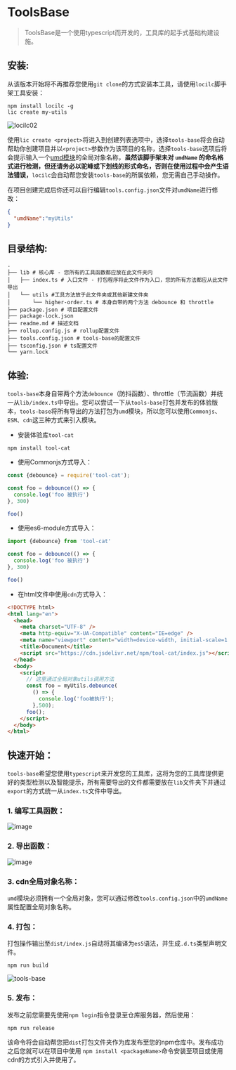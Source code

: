 # ToolsBase

> ToolsBase是一个使用typescript而开发的，工具库的起手式基础构建设施。

## 安装:

从该版本开始将不再推荐您使用`git clone`的方式安装本工具，请使用`locilc`脚手架工具安装：

``` shell
npm install locilc -g
lic create my-utils
```

![locilc02](https://tva1.sinaimg.cn/large/0087ufIQgy1h46jyu4x7eg30jd0bpdm7.gif)

使用`lic create <project>`将进入到创建列表选项中，选择`tools-base`将会自动帮助你创建项目并以`<project>`参数作为该项目的名称，选择`tools-base`选项后将会提示输入一个[umd模块](https://github.com/cumt-robin/umd-learning)的全局对象名称，**虽然该脚手架未对 `umdName` 的命名格式进行检测，但还请务必以驼峰或下划线的形式命名，否则在使用过程中会产生语法错误，**`locilc`会自动帮您安装`tools-base`的所属依赖，您无需自己手动操作。

在项目创建完成后你还可以自行编辑`tools.config.json`文件对`umdName`进行修改：

``` json
{
  "umdName":"myUtils"
}
```



## 目录结构:

``` shell
.
├── lib # 核心库 - 您所有的工具函数都应放在此文件夹内
│   ├── index.ts # 入口文件 - 打包程序将此文件作为入口，您的所有方法都应从此文件导出
│   └── utils #工具方法放于此文件夹或其他新建文件夹
│       └── higher-order.ts # 本身自带的两个方法 debounce 和 throttle
├── package.json # 项目配置文件
├── package-lock.json 
├── readme.md # 描述文档
├── rollup.config.js # rollup配置文件
├── tools.config.json # tools-base的配置文件
├── tsconfig.json # ts配置文件
└── yarn.lock
```



## 体验:

`tools-base`本身自带两个方法`debounce`（防抖函数）、throttle（节流函数）并统一从`lib/index.ts`中导出。您可以尝试一下从`tools-base`打包并发布的体验版本，`tools-base`将所有导出的方法打包为`umd`模块，所以您可以使用`Commonjs`、`ESM`、`cdn`这三种方式来引入模块。

- 安装体验库`tool-cat`

``` shell
npm install tool-cat
```

- 使用Commonjs方式导入：

``` js
const {debounce} = require('tool-cat');

const foo = debounce(() => {
  console.log('foo 被执行')
}, 300)

foo()
```

- 使用es6-module方式导入：

``` js
import {debounce} from 'tool-cat'

const foo = debounce(() => {
  console.log('foo 被执行')
}, 300)

foo()
```

- 在html文件中使用`cdn`方式导入：

``` html
<!DOCTYPE html>
<html lang="en">
  <head>
    <meta charset="UTF-8" />
    <meta http-equiv="X-UA-Compatible" content="IE=edge" />
    <meta name="viewport" content="width=device-width, initial-scale=1.0" />
    <title>Document</title>
    <script src="https://cdn.jsdelivr.net/npm/tool-cat/index.js"></script>
  </head>
  <body>
    <script>
      // 这里通过全局对象utils调用方法
      const foo = myUtils.debounce(
        () => {
          console.log('foo被执行');
        },500);
      foo();
    </script>
  </body>
</html>

```



## 快速开始：

`tools-base`希望您使用`typescript`来开发您的工具库，这将为您的工具库提供更好的类型检测以及智能提示，所有需要导出的文件都需要放在`lib`文件夹下并通过`export`的方式统一从`index.ts`文件中导出。

### 1. 编写工具函数：

![image](https://tva1.sinaimg.cn/large/0087ufIQgy1h46kp331qkj30nk0gzgqz.jpg)



### 2. 导出函数：

![image](https://tva3.sinaimg.cn/large/0087ufIQgy1h46kqt6ys6j30t70gzafl.jpg)



### 3. cdn全局对象名称：

`umd`模块必须拥有一个全局对象，您可以通过修改`tools.config.json`中的`umdName`属性配置全局对象名称。



### 4. 打包：

打包操作输出至`dist/index.js`自动将其编译为`es5`语法，并生成`.d.ts`类型声明文件。

```  shell
npm run build
```

![tools-base](https://tva3.sinaimg.cn/large/0087ufIQgy1h46kt0ybmbg30t60giqh3.gif)



### 5. 发布：

发布之前您需要先使用`npm login`指令登录至仓库服务器，然后使用：

``` shell
npm run release
```

该命令将会自动帮您把`dist`打包文件夹作为库发布至您的npm仓库中。发布成功之后您就可以在项目中使用 `npm install <packageName>`命令安装至项目或使用cdn的方式引入并使用了。

